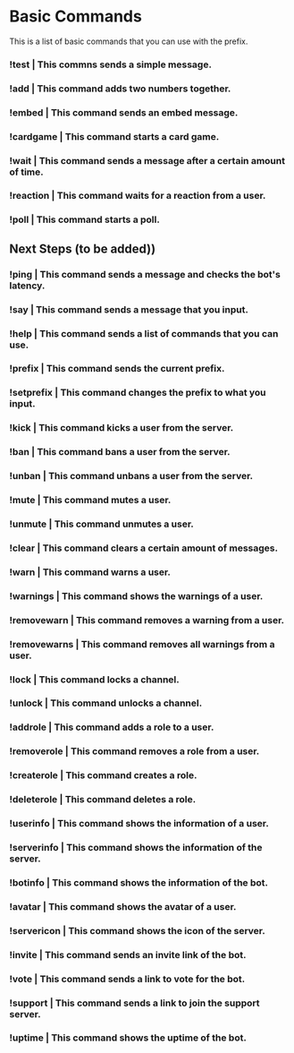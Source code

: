 # Basic Commands
This is a list of basic commands that you can use with the prefix.

### !test | This commns sends a simple message.
### !add | This command adds two numbers together.
### !embed | This command sends an embed message.
### !cardgame | This command starts a card game.
### !wait | This command sends a message after a certain amount of time.
### !reaction | This command waits for a reaction from a user.
### !poll | This command starts a poll.

## Next Steps (to be added))

### !ping | This command sends a message and checks the bot's latency.
### !say | This command sends a message that you input.
### !help | This command sends a list of commands that you can use.
### !prefix | This command sends the current prefix.
### !setprefix | This command changes the prefix to what you input.
### !kick | This command kicks a user from the server.
### !ban | This command bans a user from the server.
### !unban | This command unbans a user from the server.
### !mute | This command mutes a user.
### !unmute | This command unmutes a user.
### !clear | This command clears a certain amount of messages.
### !warn | This command warns a user.
### !warnings | This command shows the warnings of a user.
### !removewarn | This command removes a warning from a user.
### !removewarns | This command removes all warnings from a user.
### !lock | This command locks a channel.
### !unlock | This command unlocks a channel.
### !addrole | This command adds a role to a user.
### !removerole | This command removes a role from a user.
### !createrole | This command creates a role.
### !deleterole | This command deletes a role.
### !userinfo | This command shows the information of a user.
### !serverinfo | This command shows the information of the server.
### !botinfo | This command shows the information of the bot.
### !avatar | This command shows the avatar of a user.
### !servericon | This command shows the icon of the server.
### !invite | This command sends an invite link of the bot.
### !vote | This command sends a link to vote for the bot.
### !support | This command sends a link to join the support server.
### !uptime | This command shows the uptime of the bot.

